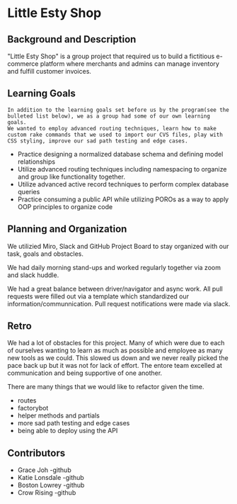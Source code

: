 # Little Esty Shop

## Background and Description

"Little Esty Shop" is a group project that required us to build a fictitious e-commerce platform where merchants and admins can manage inventory and fulfill customer invoices.

## Learning Goals
    In addition to the learning goals set before us by the program(see the bulleted list below), we as a group had some of our own learning goals.
    We wanted to employ advanced routing techniques, learn how to make custom rake commands that we used to import our CVS files, play with CSS styling, improve our sad path testing and edge cases.

- Practice designing a normalized database schema and defining model relationships
- Utilize advanced routing techniques including namespacing to organize and group like functionality together.
- Utilize advanced active record techniques to perform complex database queries
- Practice consuming a public API while utilizing POROs as a way to apply OOP principles to organize code

## Planning and Organization

We utilizied Miro, Slack and GitHub Project Board to stay organized with our task, goals and obstacles.

We had daily morning stand-ups and worked regularly together via zoom and slack huddle.

We had a great balance between driver/navigator and async work.
All pull requests were filled out via a template which standardized our information/communnication. Pull request notifications were made via slack.

## Retro

We had a lot of obstacles for this project. Many of which were due to each of ourselves wanting to learn as much as possible and employee as many new tools as we could. This slowed us down and we never really picked the pace back up but it was not for lack of effort. The entore team excelled at communication and being supportive of one another.

There are many things that we would like to refactor given the time.
- routes
- factorybot
- helper methods and partials
- more sad path testing and edge cases
- being able to deploy using the API

## Contributors

- Grace Joh -github
- Katie Lonsdale -github
- Boston Lowrey -github
- Crow Rising -github

